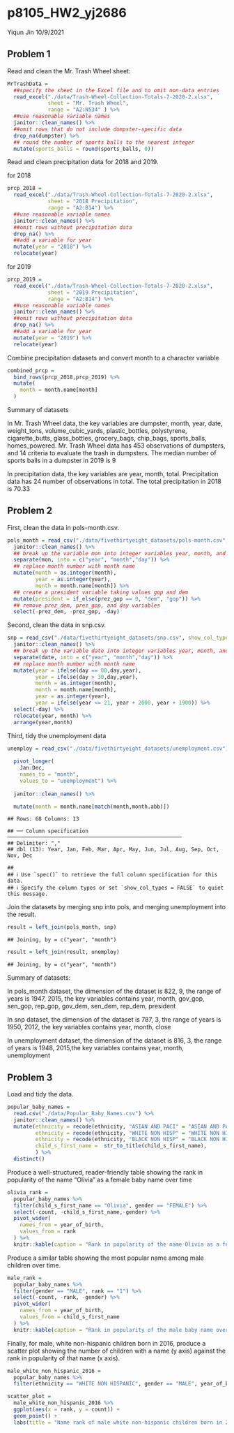 p8105\_HW2\_yj2686
================
Yiqun Jin
10/9/2021

## Problem 1

Read and clean the Mr. Trash Wheel sheet:

``` r
MrTrashData = 
  ##specify the sheet in the Excel file and to omit non-data entries
  read_excel("./data/Trash-Wheel-Collection-Totals-7-2020-2.xlsx", 
             sheet = "Mr. Trash Wheel", 
             range = "A2:N534" ) %>%
  ##use reasonable variable names
  janitor::clean_names() %>% 
  ##omit rows that do not include dumpster-specific data
  drop_na(dumpster) %>% 
  ## round the number of sports balls to the nearest integer
  mutate(sports_balls = round(sports_balls, 0))
```

Read and clean precipitation data for 2018 and 2019.

for 2018

``` r
prcp_2018 = 
  read_excel("./data/Trash-Wheel-Collection-Totals-7-2020-2.xlsx",
             sheet = "2018 Precipitation",
             range = "A2:B14") %>% 
  ##use reasonable variable names
  janitor::clean_names() %>% 
  ##omit rows without precipitation data
  drop_na() %>% 
  ##add a variable for year
  mutate(year = "2018") %>% 
  relocate(year)
```

for 2019

``` r
prcp_2019 = 
  read_excel("./data/Trash-Wheel-Collection-Totals-7-2020-2.xlsx",
             sheet = "2019 Precipitation",
             range = "A2:B14") %>% 
  ##use reasonable variable names
  janitor::clean_names() %>% 
  ##omit rows without precipitation data
  drop_na() %>% 
  ##add a variable for year
  mutate(year = "2019") %>% 
  relocate(year)
```

Combine precipitation datasets and convert month to a character variable

``` r
combined_prcp =
  bind_rows(prcp_2018,prcp_2019) %>% 
  mutate(
    month = month.name[month]
  ) 
```

Summary of datasets

In Mr. Trash Wheel data, the key variables are dumpster, month, year,
date, weight\_tons, volume\_cubic\_yards, plastic\_bottles, polystyrene,
cigarette\_butts, glass\_bottles, grocery\_bags, chip\_bags,
sports\_balls, homes\_powered. Mr. Trash Wheel data has 453 observations
of dumpsters, and 14 criteria to evaluate the trash in dumpsters. The
median number of sports balls in a dumpster in 2019 is 9

In precipitation data, the key variables are year, month, total.
Precipitation data has 24 number of observations in total. The total
precipitation in 2018 is 70.33

## Problem 2

First, clean the data in pols-month.csv.

``` r
pols_month = read_csv("./data/fivethirtyeight_datasets/pols-month.csv",show_col_types = FALSE) %>% 
  janitor::clean_names() %>% 
  ## break up the variable mon into integer variables year, month, and day
  separate(mon, into = c("year", "month","day")) %>%
  ## replace month number with month name
  mutate(month = as.integer(month),
         year = as.integer(year),
         month = month.name[month]) %>% 
  ## create a president variable taking values gop and dem
  mutate(president = if_else(prez_gop == 0, "dem", "gop")) %>%
  ## remove prez_dem, prez_gop, and day variables
  select(-prez_dem, -prez_gop, -day)
```

Second, clean the data in snp.csv.

``` r
snp = read_csv("./data/fivethirtyeight_datasets/snp.csv", show_col_types = FALSE) %>% 
  janitor::clean_names() %>% 
  ## break up the variable date into integer variables year, month, and day
  separate(date, into = c("year", "month","day")) %>%
  ## replace month number with month name
  mutate(year = ifelse(day == 00,day,year),
         year = ifelse(day > 30,day,year),
         month = as.integer(month),
         month = month.name[month],
         year = as.integer(year),
         year = ifelse(year <= 21, year + 2000, year + 1900)) %>% 
  select(-day) %>% 
  relocate(year, month) %>%
  arrange(year,month)
```

Third, tidy the unemployment data

``` r
unemploy = read_csv("./data/fivethirtyeight_datasets/unemployment.csv") %>%
  
  pivot_longer(
    Jan:Dec,
    names_to = "month",
    values_to = "unemployment") %>%
  
  janitor::clean_names() %>%

  mutate(month = month.name[match(month,month.abb)])
```

    ## Rows: 68 Columns: 13

    ## ── Column specification ────────────────────────────────────────────────────────
    ## Delimiter: ","
    ## dbl (13): Year, Jan, Feb, Mar, Apr, May, Jun, Jul, Aug, Sep, Oct, Nov, Dec

    ## 
    ## ℹ Use `spec()` to retrieve the full column specification for this data.
    ## ℹ Specify the column types or set `show_col_types = FALSE` to quiet this message.

Join the datasets by merging snp into pols, and merging unemployment
into the result.

``` r
result = left_join(pols_month, snp)
```

    ## Joining, by = c("year", "month")

``` r
result = left_join(result, unemploy)
```

    ## Joining, by = c("year", "month")

Summary of datasets:

In pols\_month dataset, the dimension of the dataset is 822, 9, the
range of years is 1947, 2015, the key variables contains year, month,
gov\_gop, sen\_gop, rep\_gop, gov\_dem, sen\_dem, rep\_dem, president

In snp dataset, the dimension of the dataset is 787, 3, the range of
years is 1950, 2012, the key variables contains year, month, close

In unemployment dataset, the dimension of the dataset is 816, 3, the
range of years is 1948, 2015,the key variables contains year, month,
unemployment

## Problem 3

Load and tidy the data.

``` r
popular_baby_names = 
  read.csv("./data/Popular_Baby_Names.csv") %>% 
  janitor::clean_names() %>% 
  mutate(ethnicity = recode(ethnicity, "ASIAN AND PACI" = "ASIAN AND PACIFIC ISLANDER"),
         ethnicity = recode(ethnicity, "WHITE NON HISP" = "WHITE NON HISPANIC"),
         ethnicity = recode(ethnicity, "BLACK NON HISP" = "BLACK NON HISPANIC"),
         child_s_first_name =  str_to_title(child_s_first_name),
         ) %>%
  distinct()
```

Produce a well-structured, reader-friendly table showing the rank in
popularity of the name “Olivia” as a female baby name over time

``` r
olivia_rank = 
  popular_baby_names %>% 
  filter(child_s_first_name == "Olivia", gender == "FEMALE") %>% 
  select(-count, -child_s_first_name,-gender) %>% 
  pivot_wider(
    names_from = year_of_birth,
    values_from = rank
  ) %>%
  knitr::kable(caption = "Rank in popularity of the name Olivia as a female baby name over time")
```

Produce a similar table showing the most popular name among male
children over time.

``` r
male_rank = 
  popular_baby_names %>%
  filter(gender == "MALE", rank == "1") %>% 
  select(-count, -rank, -gender) %>% 
  pivot_wider(
    names_from = year_of_birth,
    values_from = child_s_first_name
  ) %>%
  knitr::kable(caption = "Rank in popularity of the male baby name over time")
```

Finally, for male, white non-hispanic children born in 2016, produce a
scatter plot showing the number of children with a name (y axis) against
the rank in popularity of that name (x axis).

``` r
male_white_non_hispanic_2016 = 
  popular_baby_names %>%
  filter(ethnicity == "WHITE NON HISPANIC", gender == "MALE", year_of_birth == "2016")

scatter_plot = 
  male_white_non_hispanic_2016 %>% 
  ggplot(aes(x = rank, y = count)) +
  geom_point() +
  labs(title = "Name rank of male white non-hispanic children born in 2016")
```
